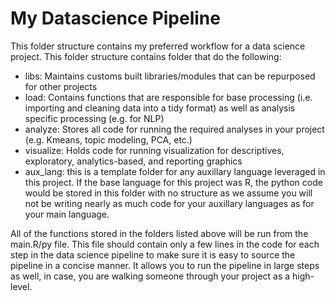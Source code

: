 # My Datascience Pipeline
This folder structure contains my preferred workflow for a data science project.
This folder structure contains folder that do the following:
- libs: Maintains customs built libraries/modules that can be repurposed for other projects
- load: Contains functions that are responsible for base processing (i.e. importing and cleaning data into a tidy format) as well as analysis specific processing (e.g. for NLP)
- analyze: Stores all code for running the required analyses in your project (e.g. Kmeans, topic modeling, PCA, etc.)
- visualize: Holds code for running visualization for descriptives, exploratory, analytics-based, and reporting graphics
- aux_lang: this is a template folder for any auxillary language leveraged in this project. If the base language for this project was R, the python code would be stored in this folder with no structure as we assume you will not be writing nearly as much code for your auxillary languages as for your main language.

All of the functions stored in the folders listed above will be run from the main.R/py file. This file should contain only a few lines in the code for each step in the data science pipeline to make sure it is easy to source the pipeline in a concise manner. It allows you to run the pipeline in large steps as well, in case, you are walking someone through your project as a high-level. 
